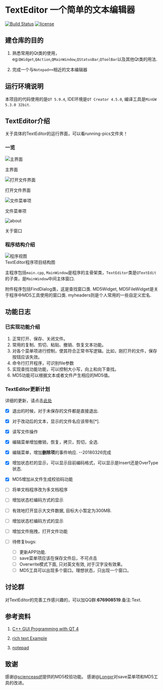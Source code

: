 # TextEditor 一个简单的文本编辑器  

[![Build Status](https://travis-ci.org/linyacool/WebServer.svg?branch=master)](https://travis-ci.org/linyacool/WebServer)
[![license](https://img.shields.io/github/license/mashape/apistatus.svg)](https://opensource.org/licenses/MIT)

## 建仓库的目的

1. 熟悉常用的Qt类的使用，eg:`QWidget`,`QAction`,`QMainWindow`,`QStatusBar`,`QToolBar`以及其他Qt类的用法.

2. 完成一个与`Notepad++`相近的文本编辑器

## 运行环境说明

本项目的代码使用的是`QT 5.9.4`, IDE环境是`QT Creator 4.5.0`, 编译工具是`MinGW 5.3.0 32bit`. 

## TextEditor介绍

关于具体的TextEditor的运行界面，可以看running-pics文件夹！

### 一览  

![主界面](https://github.com/JosanSun/textEditor/blob/master/running-pics/mainInterface.png  "主界面")

主界面

![打开文件界面](https://github.com/JosanSun/textEditor/blob/master/running-pics/openAFile.png  "打开文件")

打开文件界面

![文件菜单项](https://github.com/JosanSun/textEditor/blob/master/running-pics/fileMenu.png  "文件菜单项")

文件菜单项


![about](https://github.com/JosanSun/textEditor/blob/master/running-pics/about.png "about窗口")

关于窗口

### 程序结构介绍  
![程序视图](https://github.com/JosanSun/textEditor/blob/master/running-pics/programView.png "程序结构图")  
TextEditor程序项目结构图

主程序包括`main.cpp`, `MainWindow`是程序的主骨架类，`TextEditor`类是`QTextEdit`的子类，是`MainWindow`中间主体窗口.  

附件程序包括FindDialog类，这是查找窗口类. MD5Widget, MD5FileWidget是关于程序中MD5工具使用的窗口类. myheaders则是个人常用的一些自定义宏名.  

## 功能日志  

### 已实现功能介绍  
1. 正常打开、保存、关闭文件。  
2. 常用的复制、剪切、粘贴、撤销、恢复文本功能。  
3. 对各个菜单项进行控制，使其符合正常书写逻辑。比如，刚打开的文件，保存按钮应该失效。  
4. 命令行打开程序，可识别file参数  
5. 实现查找功能功能，可以控制大小写，向上和向下查找。  
6. MD5功能可以根据文本或者文件产生相应的MD5值。  

### **TextEditor**更新计划  

详细的更新，请点击[此处](https://github.com/JosanSun/textEditor/blob/master/CHANGELOG "更新日志")  

- [x] 退出的时候，对于未保存的文件都是直接退出.  

- [x] 对于改动后的文本，显示的文件名应该带有[*].  
	
- [x] 读写文件操作  
	
- [x] 编辑菜单增加撤销，恢复，拷贝，剪切，全选.  

- [x] 编辑菜单，增加**删除项**的事件响应.    --20180326完成

- [x] 增加状态栏的显示，可以显示目前编码格式，可以显示是Insert还是OverType状态.  

- [x] MD5增加从文件生成校验码功能  

- [ ] 将单文档程序改为多文档程序  

- [ ] 增加状态栏编码方式的显示  

- [ ] 有效地打开显示大文件数据, 目标大小暂定为300MB.  

- [ ] 增加状态栏编码方式的显示  

- [ ] 增加文件拖拽，打开文件功能  

- [ ] 待修复bugs:  
	- [ ] 更新APP功能.  
	- [ ] save菜单项应该在保存文件后，不可点击  
	- [ ] Overwrite模式下面, 只对英文有效, 对于汉字没有效果。  
	- [ ] MD5工具可以出现多个窗口。理想状态，只出现一个窗口。  

## 讨论群

对TextEditor的完善工作感兴趣的，可以加QQ群:**676908519**.备注:Text.

## 参考资料

1. [C++ GUI Programming with QT 4](http://www-cs.ccny.cuny.edu/~wolberg/cs221/qt/books/C++-GUI-Programming-with-Qt-4-1st-ed.pdf )

2. [rich text Example](http://doc.qt.io/qt-5/examples-richtext.html  "官方例子")

3. [notepad](https://github.com/thunderobot/notepad)


## 致谢

感谢@[scienceasdf](https://github.com/scienceasdf)提供的MD5校验功能。
感谢@[Longxr](https://github.com/Longxr)对save菜单项和MD5工具的改进。
